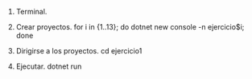 1. Terminal.

2. Crear proyectos.
for i in {1..13}; do dotnet new console -n ejercicio$i; done

3. Dirigirse a los proyectos.
cd ejercicio1

4. Ejecutar.
dotnet run